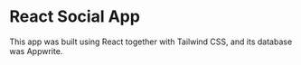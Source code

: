 # React Social App

This app was built using React together with Tailwind CSS, and its database was Appwrite.

